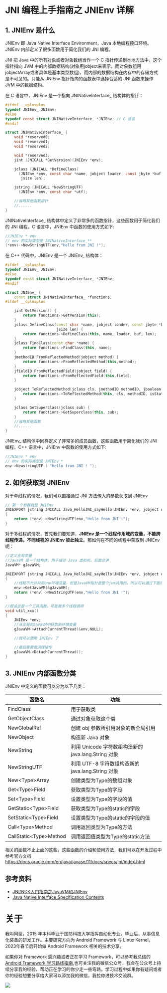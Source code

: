 # JNI 编程上手指南之 JNIEnv 详解

## 1. JNIEnv 是什么

JNIEnv 即 Java Native Interface Environment，Java 本地编程接口环境。JNIEnv 内部定义了很多函数用于简化我们的 JNI 编程。

JNI 把 Java 中的所有对象或者对象数组当作一个 C 指针传递到本地方法中，这个指针指向 JVM 中的内部数据结构(对象用jobject来表示，而对象数组用jobjectArray或者具体是基本类型数组)，而内部的数据结构在内存中的存储方式是不可见的。只能从 JNIEnv 指针指向的函数表中选择合适的 JNI 函数来操作JVM 中的数据结构。

在 C 语言中，JNIEnv 是一个指向 JNINativeInterface_ 结构体的指针：

```c
#ifdef __cplusplus
typedef JNIEnv_ JNIEnv;
#else
typedef const struct JNINativeInterface_ *JNIEnv; // C 语言
#endif

struct JNINativeInterface_ {
    void *reserved0;
    void *reserved1;
    void *reserved2;

    void *reserved3;
    jint (JNICALL *GetVersion)(JNIEnv *env);

    jclass (JNICALL *DefineClass)
      (JNIEnv *env, const char *name, jobject loader, const jbyte *buf,
       jsize len);

    jstring (JNICALL *NewStringUTF)
      (JNIEnv *env, const char *utf);

    //省略其他函数指针
    //......
}
```

JNINativeInterface_ 结构体中定义了非常多的函数指针，这些函数用于简化我们的 JNI 编程。C 语言中，JNIEnv 中函数的使用方式如下:

```c
//JNIEnv * env
// env 的实际类型是 JNINativeInterface_**
(*env)->NewStringUTF(env,"Hello from JNI !");
```


在 C++ 代码中，JNIEnv 是一个 JNIEnv_ 结构体：

```c++
#ifdef __cplusplus
typedef JNIEnv_ JNIEnv;
#else
typedef const struct JNINativeInterface_ *JNIEnv; 
#endif

struct JNIEnv_ {
    const struct JNINativeInterface_ *functions;
#ifdef __cplusplus

    jint GetVersion() {
        return functions->GetVersion(this);
    }
    jclass DefineClass(const char *name, jobject loader, const jbyte *buf,
                       jsize len) {
        return functions->DefineClass(this, name, loader, buf, len);
    }
    jclass FindClass(const char *name) {
        return functions->FindClass(this, name);
    }
    jmethodID FromReflectedMethod(jobject method) {
        return functions->FromReflectedMethod(this,method);
    }
    jfieldID FromReflectedField(jobject field) {
        return functions->FromReflectedField(this,field);
    }

    jobject ToReflectedMethod(jclass cls, jmethodID methodID, jboolean isStatic) {
        return functions->ToReflectedMethod(this, cls, methodID, isStatic);
    }

    jclass GetSuperclass(jclass sub) {
        return functions->GetSuperclass(this, sub);
    }
    //省略其他函数
    //......
}
```

JNIEnv_ 结构体中同样定义了非常多的成员函数，这些函数用于简化我们的 JNI 编程。C++ 语言中，JNIEnv 中函数的使用方式如下:

```c
//JNIEnv * env
// env 的实际类型是 JNIEnv_*
env->NewstringUTF ( "Hello from JNI ! ");
```

## 2. 如何获取到 JNIEnv

对于单线程的情况，我们可以直接通过 JNI 方法传入的参数获取到 JNIEnv


```c
// 第一个参数就是 JNIEnv
JNIEXPORT jstring JNICALL Java_HelloJNI_sayHello(JNIEnv *env, jobject obj)
{
    return (*env)->NewStringUTF(env,"Hello from JNI !");
}
```

对于多线程的情况，首先我们要知道，**JNIEnv 是一个线程作用域的变量，不能跨线程传递，不同线程的 JNIEnv 彼此独立**。那如何在不同的线程中获取到 JNIEnv 呢：

```c
//定义全局变量
//JavaVM 是一个结构体，用于描述 Java 虚拟机，后面会讲
JavaVM* gJavaVM;

JNIEXPORT jstring JNICALL Java_HelloJNI_sayHello(JNIEnv *env, jobject obj)
{   
    //线程不允许共用env环境变量，但是JavaVM指针是整个jvm共用的，所以可以通过下面的方法保存JavaVM指针，在线程中使用
    env->GetJavaVM(&gJavaVM);
    return (*env)->NewStringUTF(env,"Hello from JNI !");
}

//假设这是一个工具函数，可能被多个线程调用
void util_xxx()
{
    JNIEnv *env;
    //从全局的JavaVM中获取到环境变量
    gJavaVM->AttachCurrentThread(&env,NULL);

    //就可以使用 JNIEnv 了

    //最后需要做清理操作
    gJavaVM->DetachCurrentThread();
}
```


## 3. JNIEnv 内部函数分类

JNIEnv 中定义的函数可以分为以下几类：

|   函数名   |              功能                |
| --------- | -------------------------------- |
| FindClass | 用于获取类 |
| GetObjectClass | 通过对象获取这个类 |
| NewGlobalRef | 创建 obj 参数所引用对象的新全局引用 |
| NewObject | 构造新 Java 对象 |
| NewString | 利用 Unicode 字符数组构造新的 java.lang.String 对象 |
| NewStringUTF | 利用 UTF-8 字符数组构造新的 java.lang.String 对象 |
| New\<Type>Array | 创建类型为Type的数组对象 |
| Get\<Type>Field | 获取类型为Type的字段 |
| Set\<Type>Field | 设置类型为Type的字段的值 |
| GetStatic\<Type>Field | 获取类型为Type的static的字段 |
| SetStatic\<Type>Field | 设置类型为Type的static的字段的值 |
| Call\<Type>Method | 调用返回类型为Type的方法 |
| CallStatic\<Type>Method | 调用返回值类型为Type的static方法 |

相关的函数不止上面的这些，这些函数的介绍和使用方法，我们可以在开发过程中参考官方文档
 https://docs.oracle.com/en/java/javase/11/docs/specs/jni/index.html


## 参考资料

* [JNI/NDK入门指南之JavaVM和JNIEnv](https://blog.csdn.net/tkwxty/article/details/103539392)
* [Java Native Interface Specification Contents](https://docs.oracle.com/en/java/javase/11/docs/specs/jni/index.html)



# 关于

我叫阿豪，2015 年本科毕业于国防科技大学指挥自动化专业，毕业后，从事信息化装备的研发工作。主要研究方向为 Android Framework 与 Linux Kernel，2023年春节后开始做 Android Framework 相关的技术分享。

如果你对 Framework 感兴趣或者正在学习 Framework，可以参考我总结的[Android Framework 学习路线指南](https://github.com/yuandaimaahao/AndroidFrameworkTutorial),也可关注我的微信公众号，我会在公众号上持续分享我的经验，帮助正在学习的你少走一些弯路。学习过程中如果你有疑问或者你的经验想要分享给大家可以添加我的微信，我拉你进技术交流群。

![](https://gitee.com/stingerzou/pic-bed/raw/master/img/4e7348e352774883ecb19ab021d6cee.jpg)